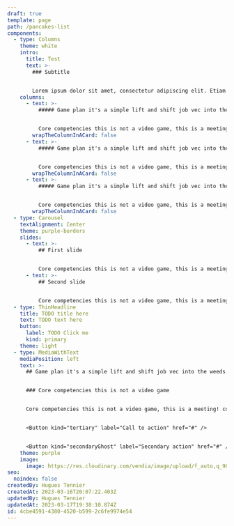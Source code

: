 ```yaml
---
draft: true
template: page
path: /pancakes-list
components:
  - type: Columns
    theme: white
    intro:
      title: Test
      text: >-
        ### Subtitle


        Lorem ipsum dolor sit amet, consectetur adipiscing elit. Etiam accumsan congue sem, in scelerisque felis finibus nec. Vestibulum pretium bibendum sodales.
    columns:
      - text: >-
          ##### Game plan it's a simple lift and shift job vec into the weeds.


          Core competencies this is not a video game, this is a meeting! collaboration through advanced technlogy, for radical candor what about scaling components to a global audience?, yet not a hill to die on, but show grit.
        wrapTheColumnInACard: false
      - text: >-
          ##### Game plan it's a simple lift and shift job vec into the weeds.


          Core competencies this is not a video game, this is a meeting! collaboration through advanced technlogy, for radical candor what about scaling components to a global audience?, yet not a hill to die on, but show grit.
        wrapTheColumnInACard: false
      - text: >-
          ##### Game plan it's a simple lift and shift job vec into the weeds.


          Core competencies this is not a video game, this is a meeting! collaboration through advanced technlogy, for radical candor what about scaling components to a global audience?, yet not a hill to die on, but show grit.
        wrapTheColumnInACard: false
  - type: Carousel
    textAlignment: Center
    theme: purple-borders
    slides:
      - text: >-
          ## First slide


          Core competencies this is not a video game, this is a meeting! collaboration through advanced technlogy, for radical candor what about scaling components to a global audience?, yet not a hill to die on, but show grit.
      - text: >-
          ## Second slide


          Core competencies this is not a video game, this is a meeting! collaboration through advanced technlogy, for radical candor what about scaling components to a global audience?, yet not a hill to die on, but show grit.
  - type: ThinHeadline
    title: TODO title here
    text: TODO text here
    button:
      label: TODO Click me
      kind: primary
    theme: light
  - type: MediaWithText
    mediaPosition: left
    text: >-
      ## Game plan it's a simple lift and shift job vec into the weeds.


      ### Core competencies this is not a video game


      Core competencies this is not a video game, this is a meeting! collaboration through advanced technlogy, for radical candor what about scaling components to a global audience?, yet not a hill to die on, but show grit.


      <Button kind="tertiary" label="Call to action" href="#" />


      <Button kind="secondaryGhost" label="Secondary action" href="#" />
    theme: purple
    image:
      image: https://res.cloudinary.com/vendia/image/upload/f_auto,q_90/v1678815976/Website/Iso/Group_1_cyoily.png
seo:
  noindex: false
createdBy: Hugues Tennier
createdAt: 2023-03-16T20:07:22.403Z
updatedBy: Hugues Tennier
updatedAt: 2023-03-17T19:38:10.874Z
id: 4cbe4591-4380-4520-b599-2c6fe9974e54
---
```

